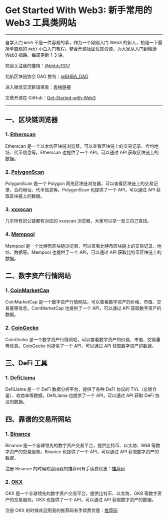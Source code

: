 # Get Started With Web3: 新手常用的 Web3 工具类网站

---

自学入门 `Web3` 不是一件容易的事，作为一个刚刚入门 Web3 的新人，梳理一下最简单直观的 `Web3` 小白入门教程。整合开源社区优质资源，为大家从入门到精通 Web3 指路。每周更新 1-3 讲。

欢迎关注我的推特：[@bhbtc1337](https://twitter.com/bhbtc1337)

北航区块链协会 DAO 推特：[@BHBA_DAO](https://twitter.com/BHBA_DAO)

进入微信交流群请填表：[表格链接](https://forms.gle/QMBwL6LwZyQew1tX8)

文章开源在 GitHub：[Get-Started-with-Web3](https://github.com/beihaili/Get-Started-with-Web3)

---

## 一、区块链浏览器

### 1. [Etherscan](https://etherscan.io/)
Etherscan 是一个以太坊区块链浏览器，可以查看区块链上的交易记录、合约地址、代币信息等。Etherscan 也提供了一个 API，可以通过 API 获取区块链上的数据。

### 2. [PolygonScan](https://polygonscan.com/)
PolygonScan 是一个 Polygon 网络区块链浏览器，可以查看区块链上的交易记录、合约地址、代币信息等。PolygonScan 也提供了一个 API，可以通过 API 获取区块链上的数据。

### 3. [xxxscan](https://xxxscan.com/)
几乎所有的公链都有对应的 xxxscan 浏览器，大家可以举一反三自己查找。

### 4. [Mempool](https://mempool.space/)
Mempool 是一个比特币区块链浏览器，可以查看比特币区块链上的交易记录、地址、数据等。Mempool 也提供了一个 API，可以通过 API 获取比特币区块链上的数据。

## 二、数字资产行情网站

### 1. [CoinMarketCap](https://coinmarketcap.com/)
CoinMarketCap 是一个数字资产行情网站，可以查看数字资产的价格、市值、交易量等信息。CoinMarketCap 也提供了一个 API，可以通过 API 获取数字资产的数据。

### 2. [CoinGecko](https://www.coingecko.com/)
CoinGecko 是一个数字资产行情网站，可以查看数字资产的价格、市值、交易量等信息。CoinGecko 也提供了一个 API，可以通过 API 获取数字资产的数据。

## 三、DeFi 工具

### 1. [DefiLlama](https://defillama.com/)
DefiLlama 是一个 DeFi 数据分析平台，提供了各种 DeFi 协议的 TVL（总锁仓量）、收益率等数据。DefiLlama 也提供了一个 API，可以通过 API 获取 DeFi 协议的数据。

## 四、靠谱的交易所网站

### 1. [Binance](https://www.binance.com/)
Binance 是一个全球领先的数字资产交易平台，提供比特币、以太坊、BNB 等数字资产的交易服务。Binance 也提供了一个 API，可以通过 API 获取数字资产的数据。

注册 Binance 的时候欢迎用我的推荐码有手续费优惠：[推荐码](https://www.binance.info/activity/referral-entry/CPA?ref=CPA_00EZI5X6IS)

### 2. [OKX](https://www.okx.com/)
OKX 是一个全球领先的数字资产交易平台，提供比特币、以太坊、OKB 等数字资产的交易服务。OKX 也提供了一个 API，可以通过 API 获取数字资产的数据。

注册 OKX 的时候欢迎用我的推荐码有手续费优惠：[推荐码](https://cnouyi.studio/join/7133496)
